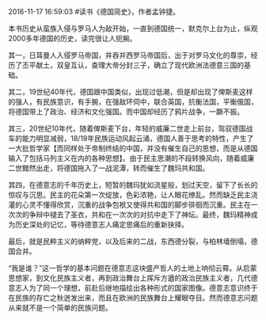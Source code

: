 2016-11-17 16:59:03
#读书《德国简史》，作者孟钟捷。

本书历史从蛮族入侵与罗马人为敌开始，一直到​德国统一，默克尔上台为止，纵观2000多年德国的历史，读完很让人扼腕。

其一，日耳曼人入侵罗马帝国，并吞并西罗马帝国后，出于对罗马文化的尊崇，经历了丕平献土，双皇互认，查理大帝分封三子，确立了现代欧洲​法德意三国的基础。

其二，19世纪40年代，德国跟中国类似，出现过低潮，但是却出现了俾斯麦这样的强人，有民族意识，有手腕，在强敌环伺中，联合英国，抗衡法国，平衡俄国，将德国带上了政治、经济和文化强国​。而中国却经历了鸦片战争，一蹶不振。

其三，20世纪10年代，随着俾斯麦下台，年轻的威廉二世走上前台，驾驭德国战车的能力明显减弱，18/19年民族运动风起云涌，德国人善于思考的特性，产生了一大批哲学家【而同样处于帝制终结的中国，并没有催生自己的思想，而是从德国输入了包括马列主义在内的各种思想】。由于民主思潮的不段转换风向，随着威廉二世黯然出走，将德国拖入了一战泥潭，转而催生了魏玛共和国。

其四，在德意志的千年历史上，短暂的魏玛犹如流星般，划过天空，留下了长长的惊叹与沉思。民主的花朵第一次绽放，色彩浓艳，让人眼花缭乱。然而缺乏民主浇灌的心灵不懂得欣赏，沉重的战争包袱又使得共和国的脚步徘徊而沉重。民主在一次次的争辩中褪去了圣衣，共和在一次次的对抗中走下了神坛。最终，魏玛精神成为历史深处的记忆，等待德意志人痛定思痛后的重新抉择。​

最后，就是民粹主义的纳粹党，以及后来的二战，东西德分裂，与柏林墙倒塌，德国合并。​

“我是谁？”这一哲学的基本问题在德意志这块盛产哲人的土地上响彻云霄。从启蒙思想家，到文化民族主义者，再到政治舞台上挥斥方遒的政治民族主义者，几代德意志人为了同一个理想，前赴后继地描绘出各种形式的国家图像。德意志意识终于在民族的存亡之秋迸发出来，而且在欧洲的民族舞台上耀眼夺目。然而德意志问题从来就不是一个简单的民族问题。​

​

